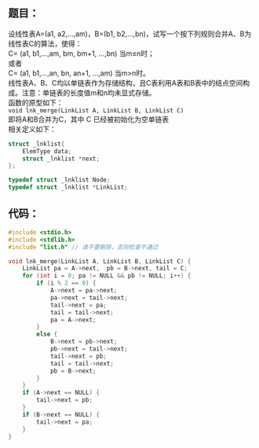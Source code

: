 ## 题目：

设线性表A=(a1, a2,…,am)，B=(b1, b2,…,bn)，试写一个按下列规则合并A、B为线性表C的算法，使得：  
C= (a1, b1,…,am, bm, bm+1, …,bn) 当m≤n时；  
或者  
C= (a1, b1,…,an, bn, an+1, …,am) 当m>n时。  
线性表A、B、C均以单链表作为存储结构，且C表利用A表和B表中的结点空间构成。注意：单链表的长度值m和n均未显式存储。  
函数的原型如下：  
`void lnk_merge(LinkList A, LinkList B, LinkList C)`  
即将A和B合并为C，其中 C 已经被初始化为空单链表  
相关定义如下：

```c
struct _lnklist{
    ElemType data;
    struct _lnklist *next;
};

typedef struct _lnklist Node;
typedef struct _lnklist *LinkList;
```

## 代码：

```cpp
#include <stdio.h>
#include <stdlib.h>
#include "list.h" // 请不要删除，否则检查不通过

void lnk_merge(LinkList A, LinkList B, LinkList C) {
    LinkList pa = A->next,  pb = B->next, tail = C;
    for (int i = 0; pa != NULL && pb != NULL; i++) {
        if (i % 2 == 0) {
            A->next = pa->next;
            pa->next = tail->next;
            tail->next = pa;
            tail = tail->next;
            pa = A->next;
        }
        else {
            B->next = pb->next;
            pb->next = tail->next;
            tail->next = pb;
            tail = tail->next;
            pb = B->next;
        }
    }
    if (A->next == NULL) {
        tail->next = pb;
    }
    if (B->next == NULL) {
        tail->next = pa;
    }
}
```
